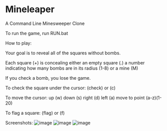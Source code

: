 # Mineleaper
 A Command Line Minesweeper Clone

To run the game, run RUN.bat

How to play: 

Your goal is to reveal all of the squares without bombs. 

Each square (+) is concealing either an empty square (.)
a number indicating how many bombs are in its radius (1-8)
or a mine (M)

If you check a bomb, you lose the game. 

To check the square under the cursor:
	(check) or (c)

To move the cursor: 
	up      (w) 
	down    (s)
	right   (d)
	left    (a)
	move to point (a-z)(1-20)

To flag a square:
	(flag) or (f)



Screenshots:
![image](https://user-images.githubusercontent.com/64712073/172502681-28a54fb6-160a-4a22-9ce0-b7163c76a045.png)
![image](https://user-images.githubusercontent.com/64712073/172502703-ac71ba99-2a26-4ccf-9c88-6a3dd6d80fa9.png)
![image](https://user-images.githubusercontent.com/64712073/172502791-9814d296-6884-4e02-8533-d820ebf8c9d8.png)

	

